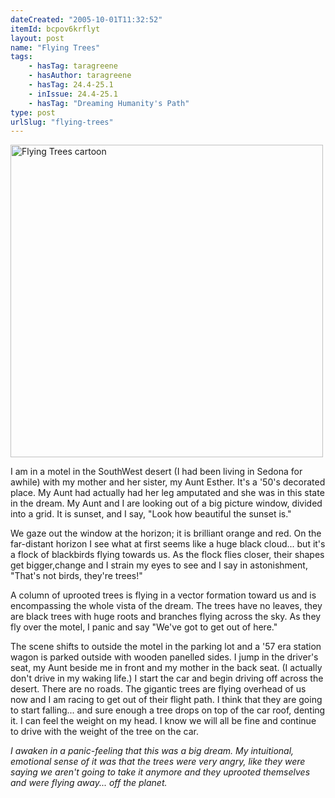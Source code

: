 ```yaml
---
dateCreated: "2005-10-01T11:32:52"
itemId: bcpov6krflyt
layout: post
name: "Flying Trees"
tags:
    - hasTag: taragreene
    - hasAuthor: taragreene
    - hasTag: 24.4-25.1
    - inIssue: 24.4-25.1
    - hasTag: "Dreaming Humanity's Path"
type: post
urlSlug: "flying-trees"
---
```


<img src="../images/post-bcpov6krflyt-0.jpg" width="500" height="auto" alt="Flying Trees cartoon"/>

I am in a motel in the SouthWest desert (I had been living in Sedona for awhile) with my mother and her sister, my Aunt Esther. It's a '50's decorated place. My Aunt had actually had her leg amputated and she was in this state in the dream. My Aunt and I are looking out of a big picture window, divided into a grid. It is sunset, and I say, "Look how beautiful the sunset is."

We gaze out the window at the horizon; it is brilliant orange and red. On the far-distant horizon I see what at first seems like a huge black cloud... but it's a flock of blackbirds flying towards us. As the flock flies closer, their shapes get bigger,change and I strain my eyes to see and I say in astonishment, "That's not birds, they're trees!"

A column of uprooted trees is flying in a vector formation toward us and is encompassing the whole vista of the dream. The trees have no leaves, they are black trees with huge roots and branches flying across the sky. As they fly over the motel, I panic and say "We've got to get out of here."

The scene shifts to outside the motel in the parking lot and a '57 era station wagon is parked outside with wooden panelled sides. I jump in the driver's seat, my Aunt beside me in front and my mother in the back seat. (I actually don't drive in my waking life.) I start the car and begin driving off across the desert. There are no roads. The gigantic trees are flying overhead of us now and I am racing to get out of their flight path. I think that they are going to start falling... and sure enough a tree drops on top of the car roof, denting it. I can feel the weight on my head. I know we will all be fine and continue to drive with the weight of the tree on the car.

_I awaken in a panic-feeling that this was a big dream. My intuitional, emotional sense of it was that the trees were very angry, like they were saying we aren't going to take it anymore and they uprooted themselves and were flying away... off the planet._
